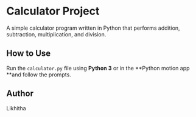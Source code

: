 # Calculator Project

A simple calculator program written in Python that performs addition, subtraction, multiplication, and division.

## How to Use

Run the `calculator.py` file using **Python 3** or in the **Python motion app **and follow the prompts.

## Author

Likhitha 